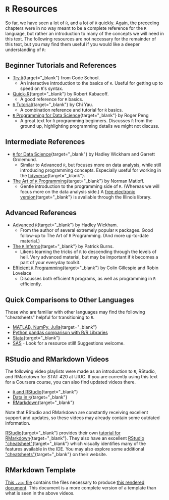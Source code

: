 # `R` Resources

So far, we have seen a lot of `R`, and a lot of `R` quickly. Again, the preceding chapters were in no way meant to be a complete reference for the `R` language, but rather an introduction to many of the concepts we will need in this text. The following resources are not necessary for the remainder of this text, but you may find them useful if you would like a deeper understanding of `R`:

## Beginner Tutorials and References

- [Try `R`](http://tryr.codeschool.com/){target="_blank"} from Code School.
    - An interactive introduction to the basics of `R`. Useful for getting up to speed on `R`'s syntax.
- [Quick-R](http://www.statmethods.net/){target="_blank"} by Robert Kabacoff.
    - A good reference for `R` basics.
- [`R` Tutorial](http://www.r-tutor.com/){target="_blank"} by Chi Yau.
    - A combination reference and tutorial for `R` basics.
- [`R` Programming for Data Science](https://bookdown.org/rdpeng/rprogdatascience/){target="_blank"} by Roger Peng
    - A great text for `R` programming beginners. Discusses `R` from the ground up, highlighting programming details we might not discuss.

## Intermediate References

- [`R` for Data Science](http://r4ds.had.co.nz/){target="_blank"} by Hadley Wickham and Garrett Grolemund.
    - Similar to Advanced `R`, but focuses more on data analysis, while still introducing programming concepts. Especially useful for working in the [tidyverse](http://tidyverse.org/){target="_blank"}. 
- [The Art of `R` Programming](https://www.nostarch.com/artofr.htm){target="_blank"} by Norman Matloff.
    - Gentle introduction to the programming side of `R`. (Whereas we will focus more on the data analysis side.) A [free electronic version](https://i-share-uiu.primo.exlibrisgroup.com/discovery/fulldisplay?docid=alma99954930920805899&context=L&vid=01CARLI_UIU:CARLI_UIU&search_scope=MyInstitution&tab=LibraryCatalog&lang=en){target="_blank"} is available through the Illinois library.

## Advanced References

- [Advanced `R`](http://adv-r.had.co.nz/){target="_blank"} by Hadley Wickham.
    - From the author of several extremely popular `R` packages. Good follow-up to The Art of `R` Programming. (And more up-to-date material.)
- [The `R` Inferno](http://www.burns-stat.com/documents/books/the-r-inferno/){target="_blank"} by Patrick Burns.
    - Likens learning the tricks of `R` to descending through the levels of hell. Very advanced material, but may be important if `R` becomes a part of your everyday toolkit.
- [Efficient `R` Programming](https://csgillespie.github.io/efficientR/){target="_blank"} by Colin Gillespie and Robin Lovelace
    - Discusses both efficient `R` programs, as well as programming in `R` efficiently.

## Quick Comparisons to Other Languages

Those who are familiar with other languages may find the following "cheatsheets" helpful for transitioning to `R`.

- [MATLAB, NumPy, Julia](http://hyperpolyglot.org/numerical-analysis2#polynomials){target="_blank"}
- [Python pandas comparison with R/R Libraries](https://pandas.pydata.org/pandas-docs/stable/getting_started/comparison/comparison_with_r.html)
- [Stata](http://dss.princeton.edu/training/RStata.pdf){target="_blank"}
- [SAS]() - Look for a resource still! Suggestions welcome.

## RStudio and RMarkdown Videos

The following video playlists were made as an introduction to `R`, RStudio, and RMarkdown for STAT 420 at UIUC. If you are currently using this text for a Coursera course, you can also find updated videos there. 

- [`R` and RStudio](https://www.youtube.com/playlist?list=PLBgxzZMu3GpMjYhX7jLm5B9gEV7AOOJ5w){target="_blank"}
- [Data in `R`](https://www.youtube.com/playlist?list=PLBgxzZMu3GpPojVSoriMTWQCUno_3hjNi){target="_blank"}
- [RMarkdown](https://www.youtube.com/playlist?list=PLBgxzZMu3GpNgd07DwmS-2odHtMO6MWGH){target="_blank"}

Note that RStudio and RMarkdown are constantly receiving excellent support and updates, so these videos may already contain some outdated information.

[RStudio](http://rmarkdown.rstudio.com/){target="_blank"} provides their own [tutorial for RMarkdown](http://rmarkdown.rstudio.com/lesson-1.html){target="_blank"}. They also have an excellent [RStudio "cheatsheet"](https://www.rstudio.com/resources/cheatsheets/#rstudio-idecheatsheet){target="_blank"} which visually identifies many of the features available in the IDE. You may also explore some additional ["cheatsheets"](https://www.rstudio.com/resources/cheatsheets/){target="_blank"} on their website.

## RMarkdown Template

[This `.zip` file](tutorial/rmd-template.zip) contains the files necessary to produce [this rendered document](tutorial/rmd-template.html). This document is a more complete version of a template than what is seen in the above videos.
